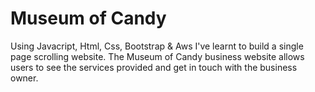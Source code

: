 # Museum of Candy

Using Javacript, Html, Css, Bootstrap & Aws I've learnt to build a single page scrolling website. The Museum of Candy business website allows users to see the services provided and get in touch with the business owner.

